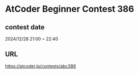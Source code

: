 # AtCoder Beginner Contest 386

## contest date 
2024/12/28 21:00 ~ 22:40

## URL
https://atcoder.jp/contests/abc386
